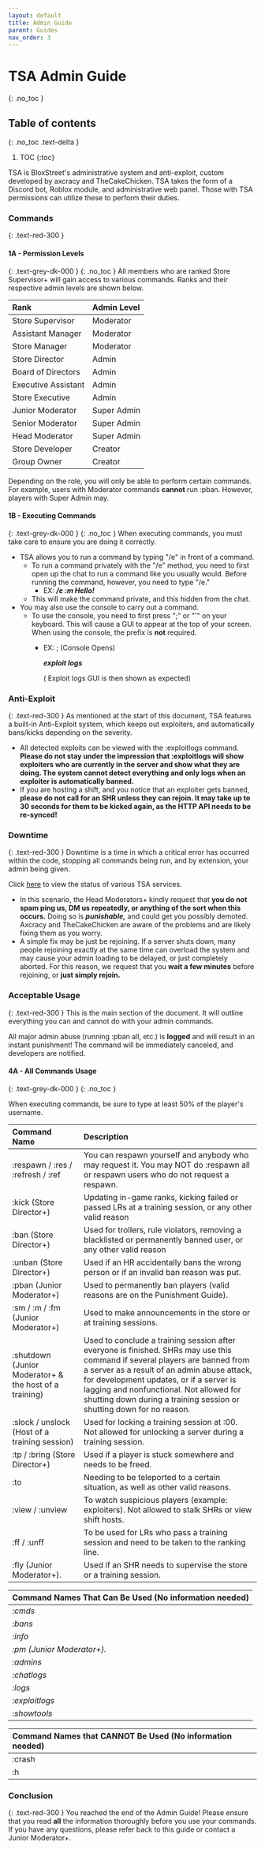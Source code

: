 ```yaml
---
layout: default
title: Admin Guide
parent: Guides
nav_order: 3
---
```


# TSA Admin Guide
{: .no_toc }

## Table of contents
{: .no_toc .text-delta }

1. TOC
{:toc}

TSA is BloxStreet's administrative system and anti-exploit, custom developed by axcracy and TheCakeChicken. TSA takes the form of a Discord bot, Roblox module, and administrative web panel. Those with TSA permissions can utilize these to perform their duties.

### Commands
{: .text-red-300 }
#### 1A - Permission Levels
{: .text-grey-dk-000 }
{: .no_toc }
All members who are ranked Store Supervisor+ will gain access to various commands. Ranks and their respective admin levels are shown below. 

| Rank        | Admin Level         | 
|:-------------|:------------------|
| Store Supervisor           | Moderator | 
| Assistant Manager | Moderator   | 
| Store Manager           | Moderator     | 
| Store Director          | Admin | 
| Board of Directors          | Admin | 
| Executive Assistant           | Admin | 
| Store Executive         | Admin | 
| Junior Moderator           | Super Admin | 
| Senior Moderator          | Super Admin | 
| Head Moderator           | Super Admin | 
| Store Developer          | Creator | 
| Group Owner           | Creator | 

Depending on the role, you will only be able to perform certain commands. For example, users with Moderator commands **cannot** run :pban. However, players with Super Admin may.

#### 1B - Executing Commands
{: .text-grey-dk-000 }
{: .no_toc }
When executing commands, you must take care to ensure you are doing it correctly. 

* TSA allows you to run a command by typing "/e" in front of a command. 
  * To run a command privately with the "/e" method, you need to first open up the chat to run a command like you usually would. Before running the command, however, you need to type "/e."
    * EX:  **_/e :m Hello!_**
  * This will make the command private, and this hidden from the chat. 
* You may also use the console to carry out a command. 
  * To use the console, you need to first press ";" or "'" on your keyboard. This will cause a GUI to appear at the top of your screen. When using the console, the prefix is **not** required. 
    * EX: ; (Console Opens) 
      
      **_exploit logs_**

      ( Exploit logs GUI is then shown as expected) 
      
### Anti-Exploit
{: .text-red-300 }
As mentioned at the start of this document, TSA features a built-in Anti-Exploit system, which keeps out exploiters, and automatically bans/kicks depending on the severity. 

* All detected exploits can be viewed with the :exploitlogs command. **Please do not stay under the impression that :exploitlogs will show exploiters who are currently in the server and show what they are doing. The system cannot detect everything and only logs when an exploiter is automatically banned.** 
* If you are hosting a shift, and you notice that an exploiter gets banned, **please do not call for an SHR unless they can rejoin. It may take up to 30 seconds for them to be kicked again, as the HTTP API needs to be re-synced!** 

### Downtime
{: .text-red-300 }
Downtime is a time in which a critical error has occurred within the code, stopping all commands being run, and by extension, your admin being given.

Click [here](https://status.bloxstreet.store) to view the status of various TSA services.

* In this scenario, the Head Moderators+ kindly request that **you do not spam ping us, DM us repeatedly, or anything of the sort when this occurs.** Doing so is **_punishable,_** and could get you possibly demoted. Axcracy and TheCakeChicken are aware of the problems and are likely fixing them as you worry. 
* A simple fix may be just be rejoining. If a server shuts down, many people rejoining exactly at the same time can overload the system and may cause your admin loading to be delayed, or just completely aborted. For this reason, we request that you **wait a few minutes** before rejoining, or **just simply rejoin.**

### Acceptable Usage
{: .text-red-300 }
This is the main section of the document. It will outline everything you can and cannot do with your admin commands.

All major admin abuse (running :pban all, etc.) is **logged** and will result in an instant punishment! The command will be immediately canceled, and developers are notified. 

#### 4A - All Commands Usage
{: .text-grey-dk-000 }
{: .no_toc }

When executing commands, be sure to type at least 50% of the player's username.


| Command Name | Description |
|:-------------|:------------|
| :respawn / :res / :refresh / :ref | You can respawn yourself and anybody who may request it. You may NOT do :respawn all or respawn users who do not request a respawn. |
| :kick (Store Director+) | Updating in-game ranks, kicking failed or passed LRs at a training session, or any other valid reason |
| :ban (Store Director+) | Used for trollers, rule violators, removing a blacklisted or permanently banned user, or any other valid reason |
| :unban (Store Director+) | Used if an HR accidentally bans the wrong person or if an invalid ban reason was put. | 
| :pban (Junior Moderator+) | Used to permanently ban players (valid reasons are on the Punishment Guide). | 
| :sm / :m  / :fm (Junior Moderator+) | Used to make announcements in the store or at training sessions. | 
| :shutdown (Junior Moderator+ & the host of a training) | Used to conclude a training session after everyone is finished. SHRs may use this command if several players are banned from a server as a result of an admin abuse attack, for development updates, or if a server is lagging and nonfunctional. Not allowed for shutting down during a training session or shutting down for no reason. |
| :slock / unslock (Host of a training session) | Used for locking a training session at :00. Not allowed for unlocking a server during a training session. |
| :tp / :bring (Store Director+) | Used if a player is stuck somewhere and needs to be freed. |
| :to | Needing to be teleported to a certain situation, as well as other valid reasons. |
| :view / :unview | To watch suspicious players (example: exploiters). Not allowed to stalk SHRs or view shift hosts. | 
| :ff / :unff | To be used for LRs who pass a training session and need to be taken to the ranking line. | 
| :fly (Junior Moderator+). | Used if an SHR needs to supervise the store or a training session. | 



| Command Names That Can Be Used (No information needed)       |
|:-------------|
| _:cmds_ |
| _:bans_           |
| _:info_         |
| _:pm (Junior Moderator+)._           |
| _:admins_           |
| _:chatlogs_           |
| _:logs_           |
| _:exploitlogs_           | 
| _:showtools_ | 



| Command Names that CANNOT Be Used (No information needed)       |
|:-------------|
| :crash |
| :h |

### Conclusion
{: .text-red-300 }
You reached the end of the Admin Guide! Please ensure that you read **all** the information thoroughly before you use your commands. If you have any questions, please refer back to this guide or contact a Junior Moderator+.
